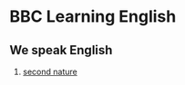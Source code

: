 # BBC Learning English

We speak English    
------------------------------------------------------------
1. [second nature](./we_speak/second-nature/second_nature.md)

